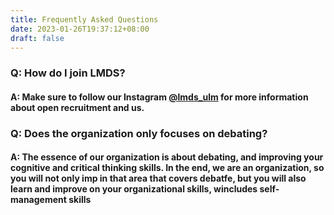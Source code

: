 ```yaml
---
title: Frequently Asked Questions
date: 2023-01-26T19:37:12+08:00
draft: false
---
```

### Q﻿: How do I join LMDS?

#### A: Make sure to follow our Instagram [@lmds_ulm](https://www.instagram.com/lmds_ulm/) for more information about open recruitment and us.

### Q﻿: Does the organization only focuses on debating?

#### A: The essence of our organization is about debating, and improving your cognitive and critical thinking skills. In the end, we are an organization, so you will not only imp in that area that covers debatfe, but you will also learn and improve on your organizational skills, wincludes self-management skills